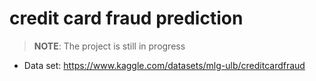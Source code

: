 # credit card fraud prediction
 
> **NOTE**: The project is still in progress

- Data set: https://www.kaggle.com/datasets/mlg-ulb/creditcardfraud
